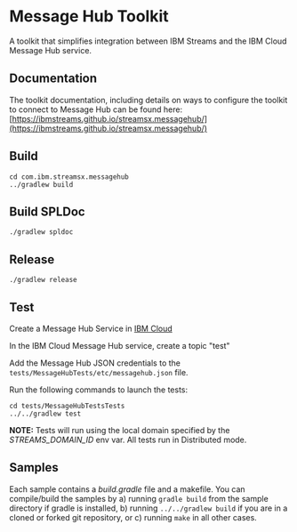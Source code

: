 # Message Hub Toolkit

A toolkit that simplifies integration between IBM Streams and the IBM Cloud Message Hub service. 


## Documentation

The toolkit documentation, including details on ways to configure
the toolkit to connect to Message Hub can be found here: [https://ibmstreams.github.io/streamsx.messagehub/](https://ibmstreams.github.io/streamsx.messagehub/)


## Build

```
cd com.ibm.streamsx.messagehub
../gradlew build
```

## Build SPLDoc
```
./gradlew spldoc
```

## Release
```
./gradlew release
```

## Test

Create a Message Hub Service in [IBM Cloud](https://console.bluemix.net)

In the IBM Cloud Message Hub service, create a topic "test"

Add the Message Hub JSON credentials to the `tests/MessageHubTests/etc/messagehub.json` file.

Run the following commands to launch the tests:

```
cd tests/MessageHubTestsTests
../../gradlew test
```

**NOTE:** Tests will run using the local domain specified by the *STREAMS_DOMAIN_ID* env var. All tests run in Distributed mode.


## Samples

Each sample contains a *build.gradle* file and a makefile. You can compile/build the samples by 
a) running `gradle build` from the sample directory if gradle is installed,
b) running `../../gradlew build` if you are in a cloned or forked git repository, or
c) running `make` in all other cases.

